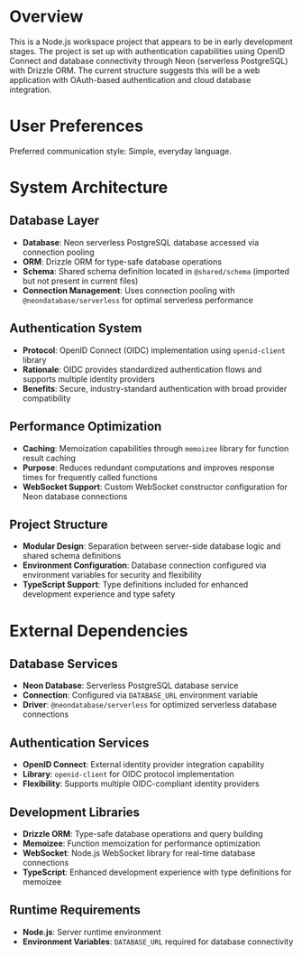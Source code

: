 # Overview

This is a Node.js workspace project that appears to be in early development stages. The project is set up with authentication capabilities using OpenID Connect and database connectivity through Neon (serverless PostgreSQL) with Drizzle ORM. The current structure suggests this will be a web application with OAuth-based authentication and cloud database integration.

# User Preferences

Preferred communication style: Simple, everyday language.

# System Architecture

## Database Layer
- **Database**: Neon serverless PostgreSQL database accessed via connection pooling
- **ORM**: Drizzle ORM for type-safe database operations
- **Schema**: Shared schema definition located in `@shared/schema` (imported but not present in current files)
- **Connection Management**: Uses connection pooling with `@neondatabase/serverless` for optimal serverless performance

## Authentication System
- **Protocol**: OpenID Connect (OIDC) implementation using `openid-client` library
- **Rationale**: OIDC provides standardized authentication flows and supports multiple identity providers
- **Benefits**: Secure, industry-standard authentication with broad provider compatibility

## Performance Optimization
- **Caching**: Memoization capabilities through `memoizee` library for function result caching
- **Purpose**: Reduces redundant computations and improves response times for frequently called functions
- **WebSocket Support**: Custom WebSocket constructor configuration for Neon database connections

## Project Structure
- **Modular Design**: Separation between server-side database logic and shared schema definitions
- **Environment Configuration**: Database connection configured via environment variables for security and flexibility
- **TypeScript Support**: Type definitions included for enhanced development experience and type safety

# External Dependencies

## Database Services
- **Neon Database**: Serverless PostgreSQL database service
- **Connection**: Configured via `DATABASE_URL` environment variable
- **Driver**: `@neondatabase/serverless` for optimized serverless database connections

## Authentication Services
- **OpenID Connect**: External identity provider integration capability
- **Library**: `openid-client` for OIDC protocol implementation
- **Flexibility**: Supports multiple OIDC-compliant identity providers

## Development Libraries
- **Drizzle ORM**: Type-safe database operations and query building
- **Memoizee**: Function memoization for performance optimization
- **WebSocket**: Node.js WebSocket library for real-time database connections
- **TypeScript**: Enhanced development experience with type definitions for memoizee

## Runtime Requirements
- **Node.js**: Server runtime environment
- **Environment Variables**: `DATABASE_URL` required for database connectivity